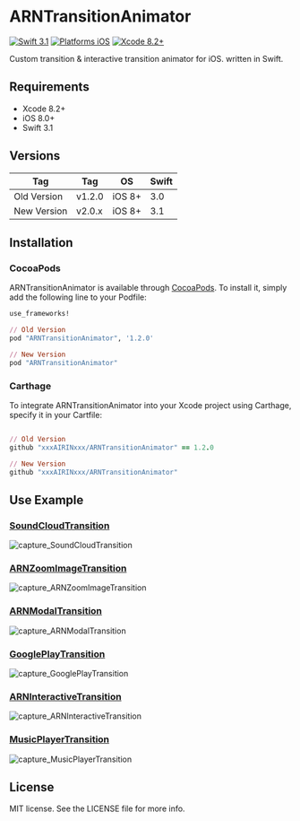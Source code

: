 # ARNTransitionAnimator

[![Swift 3.1](https://img.shields.io/badge/Swift-3.1-orange.svg?style=flat)](https://developer.apple.com/swift/)
[![Platforms iOS](https://img.shields.io/badge/Platforms-iOS-lightgray.svg?style=flat)](https://developer.apple.com/swift/)
[![Xcode 8.2+](https://img.shields.io/badge/Xcode-8.2+-blue.svg?style=flat)](https://developer.apple.com/swift/)

Custom transition & interactive transition animator for iOS. written in Swift.

## Requirements

* Xcode 8.2+
* iOS 8.0+
* Swift 3.1

## Versions

| Tag         | Tag        | OS             | Swift         |
|-------------|------------|----------------|---------------|
| Old Version | v1.2.0     | iOS 8+         | 3.0           |
| New Version | v2.0.x     | iOS 8+         | 3.1           |

## Installation

### CocoaPods

ARNTransitionAnimator is available through [CocoaPods](http://cocoapods.org). To install
it, simply add the following line to your Podfile:

```ruby
use_frameworks!

// Old Version
pod "ARNTransitionAnimator", '1.2.0'

// New Version
pod "ARNTransitionAnimator"
```

### Carthage

To integrate ARNTransitionAnimator into your Xcode project using Carthage, specify it in your Cartfile:

```ruby

// Old Version
github "xxxAIRINxxx/ARNTransitionAnimator" == 1.2.0

// New Version
github "xxxAIRINxxx/ARNTransitionAnimator"

```


## Use Example

### [SoundCloudTransition](https://github.com/xxxAIRINxxx/SoundCloudTransition)

![capture_SoundCloudTransition](gifs/SoundCloudTransition.gif "capture_SoundCloudTransition")


### [ARNZoomImageTransition](https://github.com/xxxAIRINxxx/ARNZoomImageTransition)

![capture_ARNZoomImageTransition](gifs/ARNZoomImageTransition.gif "capture_ARNZoomImageTransition")


### [ARNModalTransition](https://github.com/xxxAIRINxxx/ARNModalTransition)

![capture_ARNModalTransition](gifs/ARNModalTransition.gif "capture_ARNModalTransition")


### [GooglePlayTransition](https://github.com/xxxAIRINxxx/GooglePlayTransition)

![capture_GooglePlayTransition](gifs/GooglePlayTransition.gif "capture_GooglePlayTransition")


### [ARNInteractiveTransition](https://github.com/xxxAIRINxxx/ARNInteractiveTransition)

![capture_ARNInteractiveTransition](gifs/ARNInteractiveTransition.gif "capture_ARNInteractiveTransition")

### [MusicPlayerTransition](https://github.com/xxxAIRINxxx/MusicPlayerTransition)
![capture_MusicPlayerTransition](gifs/MusicPlayerTransition.gif "capture_MusicPlayerTransition")

## License

MIT license. See the LICENSE file for more info.

